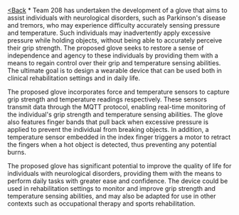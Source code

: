 [<Back](https://team-208-github-io.github.io/egr314-team208.github.io/)
* 
Team 208 has undertaken the development of a glove that aims to assist individuals with neurological disorders, such as Parkinson's disease and tremors, who may experience difficulty accurately sensing pressure and temperature. Such individuals may inadvertently apply excessive pressure while holding objects, without being able to accurately perceive their grip strength. The proposed glove seeks to restore a sense of independence and agency to these individuals by providing them with a means to regain control over their grip and temperature sensing abilities. The ultimate goal is to design a wearable device that can be used both in clinical rehabilitation settings and in daily life.

The proposed glove incorporates force and temperature sensors to capture grip strength and temperature readings respectively. These sensors transmit data through the MQTT protocol, enabling real-time monitoring of the individual's grip strength and temperature sensing abilities. The glove also features finger bands that pull back when excessive pressure is applied to prevent the individual from breaking objects. In addition, a temperature sensor embedded in the index finger triggers a motor to retract the fingers when a hot object is detected, thus preventing any potential burns.

The proposed glove has significant potential to improve the quality of life for individuals with neurological disorders, providing them with the means to perform daily tasks with greater ease and confidence. The device could be used in rehabilitation settings to monitor and improve grip strength and temperature sensing abilities, and may also be adapted for use in other contexts such as occupational therapy and sports rehabilitation.

